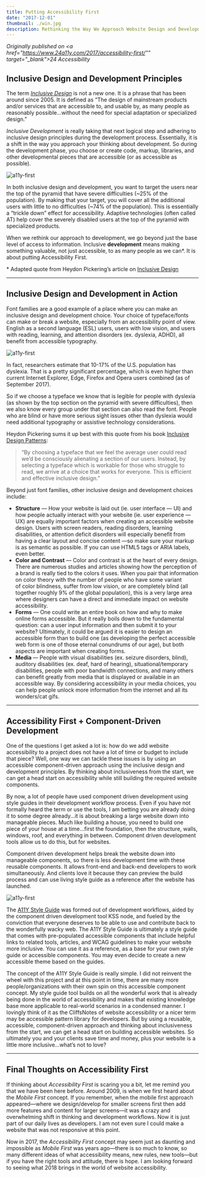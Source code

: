 ```yaml
---
title: Putting Accessibility First
date: "2017-12-01"
thumbnail: ./win.jpg
description: Rethinking the Way We Approach Website Design and Development
---
```


<em>Originally published on <a href="https://www.24a11y.com/2017/accessibility-first/"" target="_blank">24 Accessibility</a></em>

<h2>Inclusive Design and Development Principles</h2>
<p>The term <a href="http://www.inclusivedesigntoolkit.com/whatis/whatis.html"><em>Inclusive Design</em></a> is not a new one. It is a phrase that has been around since 2005. It is defined as “The design of mainstream products and/or services that are accessible to, and usable by, as many people as reasonably possible…without the need for special adaptation or specialized design.”</p>
<p><em>Inclusive Development</em> is really taking that next logical step and adhering to inclusive design principles during the development process. Essentially, it is a shift in the way you approach your thinking about development. So during the development phase, you choose or create code, markup, libraries, and other developmental pieces that are accessible (or as accessible as possible).</p>

<div class="kg-card kg-image-card kg-width-medium">

![a11y-first](./first1.png)

</div>

<p>In both inclusive design and development, you want to target the users near the top of the pyramid that have severe difficulties (~25% of the population). By making that your target, you will cover all the additional users with little to no difficulties (~74% of the population). This is essentially a “trickle down” effect for accessibility. Adaptive technologies (often called AT) help cover the severely disabled users at the top of the pyramid with specialized products.</p>
<p>When we rethink our approach to development, we go beyond just the base level of access to information. Inclusive <strong>development</strong> means making something valuable, not just accessible, to as many people as we can*. It is about putting Accessibility First.</p>
<p>* Adapted quote from Heydon Pickering’s article on <a href="https://24ways.org/2016/what-the-heck-is-inclusive-design/">Inclusive Design</a></p>

<hr>

<h2>Inclusive Design and Development in Action</h2>
<p>Font families are a good example of a place where you can make an inclusive design and development choice. Your choice of typeface/fonts can make or break a website, especially from an accessibility point of view. English as a second language (ESL) users, users with low vision, and users with reading, learning, and attention disorders (ex. dyslexia, ADHD), all benefit from accessible typography.</p>

<div class="kg-card kg-image-card kg-width-medium">

![a11y-first](./first2.png)

</div>

<p>In fact, researchers estimate that 10-17% of the U.S. population has dyslexia. That is a pretty significant percentage, which is even higher than current Internet Explorer, Edge, Firefox and Opera users combined (as of September 2017).</p>
<p>So if we choose a typeface we know that is legible for people with dyslexia (as shown by the top section on the pyramid with severe difficulties), then we also know every group under that section can also read the font. People who are blind or have more serious sight issues other than dyslexia would need additional typography or assistive technology considerations.</p>
<p>Heydon Pickering sums it up best with this quote from his book <a href="https://shop.smashingmagazine.com/products/inclusive-design-patterns">Inclusive Design Patterns</a>:</p>
<blockquote><p>“By choosing a typeface that we feel the average user could read we’d be consciously alienating a section of our users. Instead, by selecting a typeface which is workable for those who struggle to read, we arrive at a choice that works for everyone. This is efficient and effective inclusive design.”</p></blockquote>
<p>Beyond just font families, other inclusive design and development choices include:</p>
<ul>
<li><strong>Structure</strong> — How your website is laid out (ie. user interface — UI) and how people actually interact with your website (ie. user experience — UX) are equally important factors when creating an accessible website design. Users with screen readers, reading disorders, learning disabilities, or attention deficit disorders will especially benefit from having a clear layout and concise content —so make sure your markup is as semantic as possible. If you can use HTML5 tags or ARIA labels, even better.</li>
<li><strong>Color and Contrast</strong> — Color and contrast is at the heart of every design. There are numerous studies and&nbsp;articles&nbsp;showing how the perception of a brand is really tied to the colors it uses. When you pair that information on color theory with the number of people who have some variant of&nbsp;color blindness, suffer from low vision, or are completely blind (all together roughly 9% of the global population), this is a very large area where designers can have a direct and immediate impact on website accessibility.</li>
<li><strong>Forms</strong> — One could write an entire book on&nbsp;how and why to make online forms accessible. But it really boils down to the fundamental question: can a user input information and then submit it to your website? Ultimately, it could be argued it is easier to design an accessible form than to build one (as developing the perfect accessible web form is one of those eternal conundrums of our age), but both aspects are important when creating forms.</li>
<li><strong>Media </strong>— People with visual disabilities (ex. seizure disorders, blind), auditory disabilities (ex. deaf, hard of hearing), situational/temporary disabilities, people with poor bandwidth connections, and many others can benefit greatly from media that is displayed or available in an accessible way. By considering accessibility in your media choices, you can help people unlock more information from the internet and all its wonders/cat gifs.</li>
</ul>

<hr>

<h2>Accessibility First + Component-Driven Development</h2>
<p>One of the questions I get asked a lot is: how do we add website accessibility to a project does not have a lot of time or budget to include that piece? Well, one way we can tackle these issues is by using an accessible component-driven approach using the inclusive design and development principles. By thinking about inclusiveness from the start, we can get a head start on accessibility while still building the required website components.</p>
<p>By now, a lot of people have used component driven development using style guides in their development workflow process. Even if you have not formally heard the term or use the tools, I am betting you are already doing it to some degree already…it is about breaking a large website down into manageable pieces. Much like building a house, you need to build one piece of your house at a time…first the foundation, then the structure, walls, windows, roof, and everything in between. Component driven development tools allow us to do this, but for websites.</p>
<p>Component driven development helps break the website down into manageable components, so there is less development time with these reusable components. It allows front-end and back-end developers to work simultaneously. And clients love it because they can preview the build process and can use living style guide as a reference after the website has launched.</p>

<div class="kg-card kg-image-card kg-width-medium">

![a11y-first](./first3.png)

</div>

<p>The <a href="http://a11y-style-guide.com/style-guide">A11Y Style Guide</a> was formed out of development workflows, aided by the component driven development tool&nbsp;KSS node, and fueled by the conviction that everyone deserves to be able to use and contribute back to the wonderfully wacky web. The A11Y Style Guide is ultimately a style guide that comes with pre-populated accessible components that include helpful links to related tools, articles, and WCAG guidelines to make your website more inclusive. You can use it as a reference, as a base for your own style guide or accessible components. You may even decide to create a new accessible theme based on the guides.</p>
<p>The concept of the A11Y Style Guide is really simple. I did not reinvent the wheel with this project and at this point in time, there are many more people/organizations with their own spin on this accessible component concept. My style guide tool builds on all the wonderful work that is already being done in the world of accessibility and makes that existing knowledge base more applicable to real-world scenarios in a condensed manner. I lovingly think of it as the CliffsNotes of website accessibility or a nicer term may be accessible pattern library for developers. But by using a reusable, accessible, component-driven approach and thinking about inclusiveness from the start, we can get a head start on building accessible websites. So ultimately you and your clients save&nbsp;time&nbsp;and&nbsp;money, plus your website is a little more&nbsp;inclusive…what’s not to love?</p>

<hr>

<h2>Final Thoughts on Accessibility First</h2>
<p>If thinking about <em>Accessibility First</em> is scaring you a bit, let me remind you that we have been here before. Around 2009, is when we first heard about the <em>Mobile First</em> concept. If you remember, when the mobile first approach appeared—where we design/develop for smaller screens first then add more features and content for larger screens—it was a crazy and overwhelming shift in thinking and development workflows. Now it is just part of our daily lives as developers. I am not even sure I could make a website that&nbsp;was not responsive at this point.</p>
<p>Now in 2017, the <em>Accessibility First</em> concept may seem just as daunting and impossible as <em>Mobile First</em> was years ago—there is so much to know, so many different ideas of what accessibility means, new rules, new tools—but if you have the right tools and attitude, there is hope. I am looking forward to seeing what 2018 brings in the world of website accessibility.</p>
